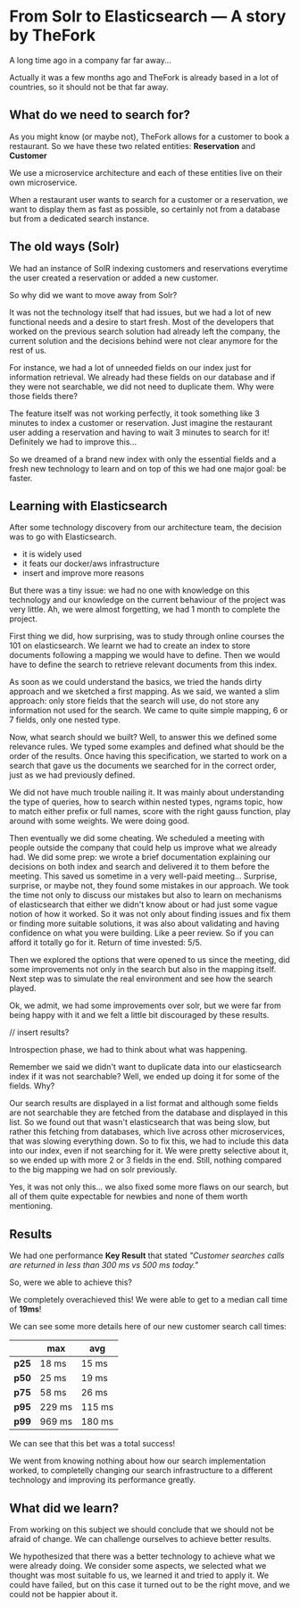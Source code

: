# From Solr to Elasticsearch — A story by TheFork

A long time ago in a company far far away…

Actually it was a few months ago and TheFork is already based in a lot of countries, so it should not be that far away.
## What do we need to search for?
As you might know (or maybe not), TheFork allows for a customer to book a restaurant. So we have these two related entities: **Reservation** and **Customer**

We use a microservice architecture and each of these entities live on their own microservice.

When a restaurant user wants to search for a customer or a reservation, we want to display them as fast as possible, so certainly not from a database but from a dedicated search instance.
## The old ways (Solr)

We had an instance of SolR indexing customers and reservations everytime the user created a reservation or added a new customer.

So why did we want to move away from Solr?

It was not the technology itself that had issues, but we had a lot of new functional needs and a desire to start fresh. Most of the developers that worked on the previous search solution had already left the company, the current solution and the decisions behind were not clear anymore for the rest of us.

For instance, we had a lot of unneeded fields on our index just for information retrieval. We already had these fields on our database and if they were not searchable, we did not need to duplicate them. Why were those fields there?

The feature itself was not working perfectly, it took something like 3 minutes to index a customer or reservation. Just imagine the restaurant user adding a reservation and having to wait 3 minutes to search for it! Definitely we had to improve this...

So we dreamed of a brand new index with only the essential fields and a fresh new technology to learn and on top of this we had one major goal: be faster.
## Learning with Elasticsearch

After some technology discovery from our architecture team, the decision was to go with Elasticsearch.
- it is widely used
- it feats our docker/aws infrastructure
- insert and improve more reasons

But there was a tiny issue: we had no one with knowledge on this technology and our knowledge on the current behaviour of the project was very little. Ah, we were almost forgetting, we had 1 month to complete the project.

First thing we did, how surprising, was to study through online courses the 101 on elasticsearch. We learnt we had to create an index to store documents following a mapping we would have to define. Then we would have to define the search to retrieve relevant documents from this index.

As soon as we could understand the basics, we tried the hands dirty approach and we sketched a first mapping. As we said, we wanted a slim approach: only store fields that the search will use, do not store any information not used for the search. We came to quite simple mapping, 6 or 7 fields, only one nested type.

Now, what search should we built? Well, to answer this we defined some relevance rules. We typed some examples and defined what should be the order of the results. Once having this specification, we started to work on a search that gave us the documents we searched for in the correct order, just as we had previously defined.

We did not have much trouble nailing it. It was mainly about understanding the type of queries, how to search within nested types, ngrams topic, how to match either prefix or full names, score with the right gauss function, play around with some weights. We were doing good.

Then eventually we did some cheating. We scheduled a meeting with people outside the company that could help us improve what we already had. We did some prep: we wrote a brief documentation explaining our decisions on both index and search and delivered it to them before the meeting. This saved us sometime in a very well-paid meeting...
Surprise, surprise, or maybe not, they found some mistakes in our approach. We took the time not only to discuss our mistakes but also to learn on mechanisms of elasticsearch that either we didn't know about or had just some vague notion of how it worked. So it was not only about finding issues and fix them or finding more suitable solutions, it was also about validating and having confidence on what you were building. Like a peer review. So if you can afford it totally go for it. Return of time invested: 5/5.

Then we explored the options that were opened to us since the meeting, did some improvements not only in the search but also in the mapping itself. Next step was to simulate the real environment and see how the search played.

Ok, we admit, we had some improvements over solr, but we were far from being happy with it and we felt a little bit discouraged by these results.

// insert results?

Introspection phase, we had to think about what was happening.

Remember we said we didn't want to duplicate data into our elasticsearch index if it was not searchable? Well, we ended up doing it for some of the fields. Why?

Our search results are displayed in a list format and although some fields are not searchable they are fetched from the database and displayed in this list. So we found out that wasn't elasticsearch that was being slow, but rather this fetching from databases, which live across other microservices, that was slowing everything down. So to fix this, we had to include this data into our index, even if not searching for it. We were pretty selective about it, so we ended up with more 2 or 3 fields in the end. Still, nothing compared to the big mapping we had on solr previously.

Yes, it was not only this... we also fixed some more flaws on our search, but all of them quite expectable for newbies and none of them worth mentioning.

## Results

We had one performance **Key Result** that stated *"Customer searches calls are returned in less than 300 ms vs 500 ms today."*

So, were we able to achieve this?

We completely overachieved this! We were able to get to a median call time of **19ms**!

We can see some more details here of our new customer search call times:

|     | max    | avg |
| --- | ------ | ------ |
| **p25** | 18 ms  | 15 ms  |
| **p50** | 25 ms  | 19 ms  |
| **p75** | 58 ms  | 26 ms  |
| **p95** | 229 ms | 115 ms |
| **p99** | 969 ms | 180 ms |

We can see that this bet was a total success!

We went from knowing nothing about how our search implementation worked, to completelly changing our search infrastructure to a different technology and improving its performance greatly.

## What did we learn?

From working on this subject we should conclude that we should not be afraid of change. We can challenge ourselves to achieve better results.

We hypothesized that there was a better technology to achieve what we were already doing. We consider some aspects, we selected what we thought was most suitable fo us, we learned it and tried to apply it. We could have failed, but on this case it turned out to be the right move, and we could not be happier about it.
